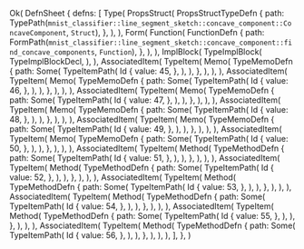 Ok(
    DefnSheet {
        defns: [
            Type(
                PropsStruct(
                    PropsStructTypeDefn {
                        path: TypePath(`mnist_classifier::line_segment_sketch::concave_component::ConcaveComponent`, `Struct`),
                    },
                ),
            ),
            Form(
                Function(
                    FunctionDefn {
                        path: FormPath(`mnist_classifier::line_segment_sketch::concave_component::find_concave_components`, `Function`),
                    },
                ),
            ),
            ImplBlock(
                TypeImplBlock(
                    TypeImplBlockDecl,
                ),
            ),
            AssociatedItem(
                TypeItem(
                    Memo(
                        TypeMemoDefn {
                            path: Some(
                                TypeItemPath(
                                    Id {
                                        value: 45,
                                    },
                                ),
                            ),
                        },
                    ),
                ),
            ),
            AssociatedItem(
                TypeItem(
                    Memo(
                        TypeMemoDefn {
                            path: Some(
                                TypeItemPath(
                                    Id {
                                        value: 46,
                                    },
                                ),
                            ),
                        },
                    ),
                ),
            ),
            AssociatedItem(
                TypeItem(
                    Memo(
                        TypeMemoDefn {
                            path: Some(
                                TypeItemPath(
                                    Id {
                                        value: 47,
                                    },
                                ),
                            ),
                        },
                    ),
                ),
            ),
            AssociatedItem(
                TypeItem(
                    Memo(
                        TypeMemoDefn {
                            path: Some(
                                TypeItemPath(
                                    Id {
                                        value: 48,
                                    },
                                ),
                            ),
                        },
                    ),
                ),
            ),
            AssociatedItem(
                TypeItem(
                    Memo(
                        TypeMemoDefn {
                            path: Some(
                                TypeItemPath(
                                    Id {
                                        value: 49,
                                    },
                                ),
                            ),
                        },
                    ),
                ),
            ),
            AssociatedItem(
                TypeItem(
                    Memo(
                        TypeMemoDefn {
                            path: Some(
                                TypeItemPath(
                                    Id {
                                        value: 50,
                                    },
                                ),
                            ),
                        },
                    ),
                ),
            ),
            AssociatedItem(
                TypeItem(
                    Method(
                        TypeMethodDefn {
                            path: Some(
                                TypeItemPath(
                                    Id {
                                        value: 51,
                                    },
                                ),
                            ),
                        },
                    ),
                ),
            ),
            AssociatedItem(
                TypeItem(
                    Method(
                        TypeMethodDefn {
                            path: Some(
                                TypeItemPath(
                                    Id {
                                        value: 52,
                                    },
                                ),
                            ),
                        },
                    ),
                ),
            ),
            AssociatedItem(
                TypeItem(
                    Method(
                        TypeMethodDefn {
                            path: Some(
                                TypeItemPath(
                                    Id {
                                        value: 53,
                                    },
                                ),
                            ),
                        },
                    ),
                ),
            ),
            AssociatedItem(
                TypeItem(
                    Method(
                        TypeMethodDefn {
                            path: Some(
                                TypeItemPath(
                                    Id {
                                        value: 54,
                                    },
                                ),
                            ),
                        },
                    ),
                ),
            ),
            AssociatedItem(
                TypeItem(
                    Method(
                        TypeMethodDefn {
                            path: Some(
                                TypeItemPath(
                                    Id {
                                        value: 55,
                                    },
                                ),
                            ),
                        },
                    ),
                ),
            ),
            AssociatedItem(
                TypeItem(
                    Method(
                        TypeMethodDefn {
                            path: Some(
                                TypeItemPath(
                                    Id {
                                        value: 56,
                                    },
                                ),
                            ),
                        },
                    ),
                ),
            ),
        ],
    },
)